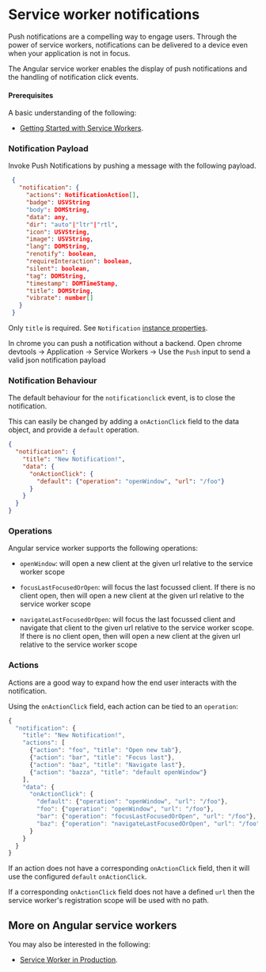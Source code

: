 # Service worker notifications

Push notifications are a compelling way to engage users. Through the power of service workers, notifications can be delivered to a device even when your application is not in focus.

The Angular service worker enables the display of push notifications and the handling of notification click events.

#### Prerequisites

A basic understanding of the following:

- [Getting Started with Service Workers](guide/service-worker-getting-started).

### Notification Payload

Invoke Push Notifications by pushing a message with the following payload.

```json
 {
   "notification": {
     "actions": NotificationAction[],
     "badge": USVString
     "body": DOMString,
     "data": any,
     "dir": "auto"|"ltr"|"rtl",
     "icon": USVString,
     "image": USVString,
     "lang": DOMString,
     "renotify": boolean,
     "requireInteraction": boolean,
     "silent": boolean,
     "tag": DOMString,
     "timestamp": DOMTimeStamp,
     "title": DOMString,
     "vibrate": number[]
   }
 }
```

Only `title` is required. See `Notification` [instance properties](https://developer.mozilla.org/en-US/docs/Web/API/Notification#Instance_properties).

<div class="alert is-helpful">

  In chrome you can push a notification without a backend.
  Open chrome devtools -> Application -> Service Workers -> Use the `Push` input to send a valid json notification payload

</div>

### Notification Behaviour

The default behaviour for the `notificationclick` event, is to close the notification.

This can easily be changed by adding a `onActionClick` field to the data object, and provide a `default` operation.

```json
{
  "notification": {
    "title": "New Notification!",
    "data": {
      "onActionClick": {
        "default": {"operation": "openWindow", "url": "/foo"}
      }
    }
  }
}
```

### Operations

Angular service worker supports the following operations:

- `openWindow`: will open a new client at the given url relative to the service worker scope

- `focusLastFocusedOrOpen`: will focus the last focussed client. If there is no client open, then will open a new client at the given url relative to the service worker scope

- `navigateLastFocusedOrOpen`: will focus the last focussed client and navigate that client to the given url relative to the service worker scope. If there is no client open, then will open a new client at the given url relative to the service worker scope

### Actions

Actions are a good way to expand how the end user interacts with the notification.

Using the `onActionClick` field, each action can be tied to an `operation`:

```ts
{
  "notification": {
    "title": "New Notification!",
    "actions": [
      {"action": "foo", "title": "Open new tab"},
      {"action": "bar", "title": "Focus last"},
      {"action": "baz", "title": "Navigate last"},
      {"action": "bazza", "title": "default openWindow"}
    ],
    "data": {
      "onActionClick": {
        "default": {"operation": "openWindow", "url": "/foo"},
        "foo": {"operation": "openWindow", "url": "/foo"},
        "bar": {"operation": "focusLastFocusedOrOpen", "url": "/foo"},
        "baz": {"operation": "navigateLastFocusedOrOpen", "url": "/foo"}
      }
    }
  }
}
```

<div class="alert is-important">

  If an action does not have a corresponding `onActionClick` field, then it will use the configured `default` `onActionClick`.

</div>

<div class="alert is-important">

  If a corresponding `onActionClick` field does not have a defined `url` then the service worker's registration scope will be used with no path.
  
</div>

## More on Angular service workers

You may also be interested in the following:

- [Service Worker in Production](guide/service-worker-devops).
